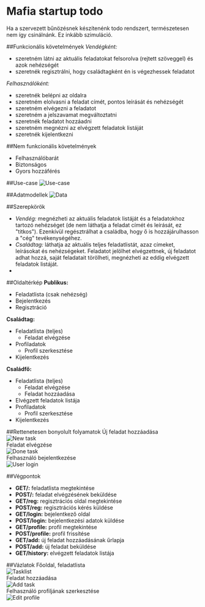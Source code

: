 # Mafia startup todo

Ha a szervezett bűnözésnek készítenénk todo rendszert, természetesen nem így csinálnánk. Ez inkább szimuláció.

##Funkcionális követelmények
*Vendégként:*

+ szeretném látni az aktuális feladatokat felsorolva (rejtett szöveggel) és azok nehézségét
+ szeretnék regisztrálni, hogy családtagként én is végezhessek feladatot


*Felhasználóként:*

+ szeretnék belépni az oldalra
+ szeretném elolvasni a feladat címét, pontos leírását és nehézségét
+ szeretném elvégezni a feladatot
+ szeretném a jelszavamat megváltoztatni
+ szeretnék feladatot hozzáadni
+ szeretném megnézni az elvégzett feladatok listáját
+ szeretnék kijelentkezni


##Nem funkcionális követelmények

+ Felhasználóbarát
+ Biztonságos
+ Gyors hozzáférés


##Use-case
![Use-case](https://github.com/szabonorbert/alkfejl20162/blob/master/readme_img/usecase.png)

##Adatmodellek
![Data](https://github.com/szabonorbert/alkfejl20162/blob/master/readme_img/data.png)

##Szerepkörök
+ *Vendég:* megnézheti az aktuális feladatok listáját és a feladatokhoz tartozó nehézséget (de nem láthatja a feladat címét és leírását, ez "titkos"). Ezenkívül regésztrálhat a családba, hogy ő is hozzájárulhasson a "cég" tevékenységéhez.
+ *Családtag:* láthatja az aktuális teljes feladatlistát, azaz címeket, leírásokat és nehézségeket. Feladatot jelölhet elvégzettnek, új feladatot adhat hozzá, saját feladatait törölheti, megnézheti az eddig elvégzett feladatok listáját.
+ 
##Oldaltérkép
**Publikus:**
+ Feladatlista (csak nehézség)
+ Bejelentkezés
+ Regisztráció

**Családtag:**
+ Feladatlista (teljes)
  + Feladat elvégzése
+ Profiladatok
  + Profil szerkesztése
+ Kijelentkezés

**Családfő:**
+ Feladatlista (teljes)
  + Feladat elvégzése
  + Feladat hozzáadása
+ Elvégzett feladatok listája
+ Profiladatok
  + Profil szerkesztése
+ Kijelentkezés

##Rettenetesen bonyolult folyamatok
Új feladat hozzáadása  
![New task](https://github.com/szabonorbert/alkfejl2016/blob/master/newtask.png)  
Feladat elvégzése  
![Done task](https://github.com/szabonorbert/alkfejl2016/blob/master/donetask.png)  
Felhasználó bejelentkezése  
![User login](https://github.com/szabonorbert/alkfejl2016/blob/master/user.png)

##Végpontok
+ **GET/:** feladatlista megtekintése
+ **POST/:** feladat elvégzésének beküldése
+ **GET/reg:** regisztrációs oldal megtekintése
+ **POST/reg:** regisztrációs kérés küldése
+ **GET/login:** bejelentkező oldal
+ **POST/login:** bejelentkezési adatok küldése
+ **GET/profile:** profil megtekintése
+ **POST/profile:** profil frissítése
+ **GET/add:** új feladat hozzáadásának űrlapja
+ **POST/add:** új feladat beküldése
+ **GET/history:** elvégzett feladatok listája

##Vázlatok
Főoldal, feladatlista  
![Tasklist](https://github.com/szabonorbert/alkfejl2016/blob/master/view1.png)  
Feladat hozzáadása  
![Add task](https://github.com/szabonorbert/alkfejl2016/blob/master/view2.png)  
Felhasználó profiljának szerkesztése  
![Edit profile](https://github.com/szabonorbert/alkfejl2016/blob/master/view3.png)